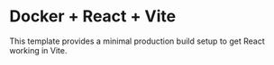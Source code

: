 # Docker + React + Vite

This template provides a minimal production build setup to get React working in Vite.

